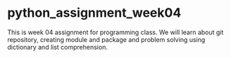# python_assignment_week04
This is week 04 assignment for programming class. 
 We will learn about git repository, creating module and package and problem solving using dictionary and list comprehension.